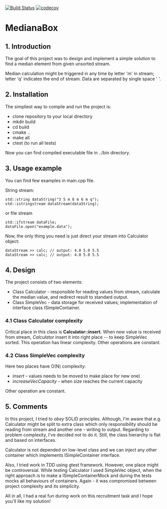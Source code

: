 [![Build Status](https://travis-ci.org/szemranamszyca/MedianaBox.svg?branch=master)](https://github.com/szemranamszyca/MedianaBox)
[![codecov](https://codecov.io/gh/szemranamszyca/MedianaBox/branch/master/graph/badge.svg)](https://codecov.io/gh/szemranamszyca/MedianaBox)

# MedianaBox

## 1. Introduction
The goal of this project was to design and implement a simple solution to find a median element from given unsorted stream.

Median calculation might be triggered in any time by letter 'm' in stream; letter 'q' indicates the end of stream. Data are separated by single space ' '.

## 2. Installation
The simpliest way to compile and run the project is:
- clone repository to your local directory
- mkdir build
- cd build
- cmake ..
- make all
- ctest (to run all tests)

Now you can find compiled executable file in ../bin directory.

## 3. Usage example

You can find few examples in main.cpp file.

String stream:

```
std::string dataString("3 5 m 8 m 6 m q");    
std::istringstream dataStream(dataString);
```

or file stream

```
std::ifstream dataFile;  
dataFile.open("example.data");
```

Now, the only thing you need is just direct your stream into Calculator object:

```
dataStream >> calc; // output: 4.0 5.0 5.5   
dataStream >> calc; // output: 4.0 5.0 5.5
```

## 4. Design
The project consists of two elements:
* Class Calculator - responsible for reading values from stream, calculate the median value, and redirect result to standard output.
* Class SimpleVec - data storage for received values; implementation of interface class ISimpleContainer.

### 4.1 Class Calculator complexity
Critical place in this class is **Calculator::insert**.
When new value is received from stream, *Calculator* insert it into right place -- to keep SimpleVec sorted. This operation has linear complexity. Other operations are constant.

### 4.2 Class SimpleVec complexity
Here two places have O(N) complexity:
* *insert* - values needs to be moved to make place for new one)
* *increaseVecCapacity* - when size reaches the current capacity

Other operation are constant.

## 5. Comments
In this project, I tried to *obey* SOLID principles. Although, I'm aware that e.g. Calculator might be split to extra class which only responsibility should be reading from stream and another one - writing to output. Regarding to problem complexity, I've decided not to do it. Still, the class hierarchy is flat and based on interfaces.

Calculator is not depended on low-level class and we can inject any other container which implements ISimpleContainer interface.

Also, I tried work in TDD using gtest framework. However, one place might be controversial. While testing Calculator I used SimpleVec object, when the right approach is to make a ISimpleContainerMock and during the tests mocks all behaviours of containers. Again - it was compromised between project complexity and its simplicity.

All in all, I had a real fun during work on this recruitment task and I hope you'll like my solution!
